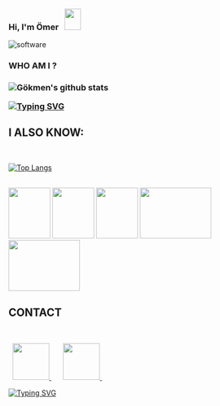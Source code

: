### Hi, I'm Ömer &nbsp; <img src="https://raw.githubusercontent.com/MartinHeinz/MartinHeinz/master/wave.gif" width="32px" height="42px"><br>


![software](https://media.giphy.com/media/L8K62iTDkzGX6/giphy.gif)  <br>

 <h3> WHO AM I ? <h3> 

![Gökmen's github stats](https://github-readme-stats.vercel.app/api?username=falconsw&show_icons=true&theme=radical)


[![Typing SVG](https://readme-typing-svg.herokuapp.com?color=%2318f9ee&size=22&lines=My+name+is+Ömer;Web+Developer)](https://git.io/typing-svg)

<h2> I ALSO KNOW: </h2>  <br>

[![Top Langs](https://github-readme-stats.vercel.app/api/top-langs/?username=falconsw&layout=compact)](https://github.com/falconsw/github-readme-stats)


  <br>

   <div id="language">

 <img src="https://media0.giphy.com/media/XAxylRMCdpbEWUAvr8/giphy.gif?cid=790b76110ef46d4b303f11a59ea380d042ec4b1a04aa3c15&rid=giphy.gif&ct=s" width="82px" height="100px">

<img src="https://media0.giphy.com/media/fsEaZldNC8A1PJ3mwp/giphy.gif?cid=ecf05e47y1ug986lo0gf70z5tzqmh1bcboikozwb09rtth3f&rid=giphy.gif&ct=s" width="82px" height="100px">

 <img src="https://media4.giphy.com/media/ln7z2eWriiQAllfVcn/giphy_s.gif?cid=ecf05e47zbtgsdddzewgci0vvirxpot5jigeqx7e1th68hjc&rid=giphy_s.gif&ct=s" width="82px" height="100px">

 <img src="https://media.giphy.com/media/VgGthkhUvGgOit7Y9i/giphy.gif" width="140px" height="100px">

 <img src="http://mirror.ihc.ru/php.ihc-ru.net/images/ele-running.gif" width="140px" height="100px">

<br>

 </div>

<div id="contact">

 <h2> CONTACT </h2> <br>

&nbsp; <a href= "https://github.com/falconsw">  <img src="https://pandacode.ru/wp-content/uploads/2021/08/Github.png" width="72px"> </a> &nbsp;
&nbsp; &nbsp; <a href= "https://www.linkedin.com/in/falconsw/">  <img src="https://berserkon.com/images/linkedin-svg-black-and-white.png" width="72px">  </a> &nbsp;


[![Typing SVG](https://readme-typing-svg.herokuapp.com?color=%2318f9ee&size=22&lines=Thanks+for+visiting)](https://git.io/typing-svg)
 

 
 
